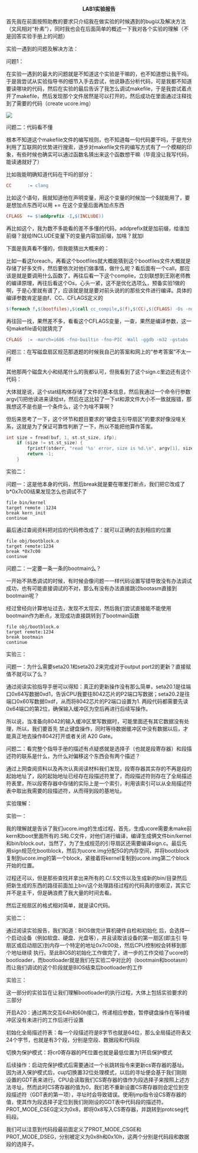 <center><b>LAB1实验报告</b></center>

首先我在前面按照助教的要求只介绍我在做实验的时候遇到的bug以及解决方法（文风相对“朴素”），同时我也会在后面简单的概述一下我对各个实验的理解（不是回答实验手册上的问题）

实验一遇到的问题及解决方法：

问题1：

在实验一遇到的最大的问题就是不知道这个实验是干嘛的，也不知道想让我干吗。于是我尝试从实验指导书的细节入手去尝试，他说静态分析代码，可是我都不知道要读哪块的代码，然后在实验的最后告诉了我怎么调试makefile，于是我尝试着点开了makefile，然后发现那个文件居然是可以打开的，然后成功在里面通过注释找到了需要的代码（create ucore.img）

![](https://img1.imgtp.com/2022/10/13/c5UkqFos.png)

问题二：代码看不懂

根本不知道这个makefile文件的编写规则，也不知道每一句代码要干吗，于是充分利用了互联网的优势进行搜索，逐步对makefile文件的编写方式有了一个模糊的印象，有些时候也确实可以通过函数名猜出来这个函数想干嘛（毕竟没让我写代码，能读通就好了）

比如我能明确知道代码在干吗的部分：

```makefile
CC		:= clang
```

​	比如这个语句，我就知道他在声明变量，用这个变量的时候加一个$就能用了，要是想加点东西可以用 += 在这个变量后面再加点东西

```makefile
CFLAGS	+= $(addprefix -I,$(INCLUDE))
```

 再比如这个，我为数不多能看的差不多懂的代码，addprefix就是加前缀，给谁加前缀？就给INCLUDE变量下的变量内容加前缀，加啥？就加I

下面是我真看不懂的，但我能猜出大概来的：

比如一看这foreach，再看这个bootfiles就大概能猜到这个bootfiles文件大概就是存储了好多文件，然后要依次对他们做事情，做什么呢？看后面有一个call，那应该是就是要调用什么函数了。再往后看一下这个complie，立刻联想到王刚老师教的编译原理，再往后看这个Os，心头一紧，这不是优化选项么，预备实验1做的啊，于是心里就有谱了，应该就是就是要对前头说的的那些文件进行编译。具体的编译参数肯定是由f、CC、CFLAGS定义的

```makefile
$(foreach f,$(bootfiles),$(call cc_compile,$(f),$(CC),$(CFLAGS) -Os -nostdinc))
```

再往回一找，果然差不多，看看这个CFLAGS变量，一查，果然是编译参数，这一句makefile语句就猜完了

```makefile
CFLAGS	:= -march=i686 -fno-builtin -fno-PIC -Wall -ggdb -m32 -gstabs -nostdinc $(DEFS)
```



问题三：在写磁盘扇区规范那道题的时候我自己的答案和网上的“参考答案”不太一样

其他那两个磁盘大小和结尾什么的我都认可，但我看到了这个sign.c里边还有这个代码：

大体就是说，这个stat结构体存储了文件的基本信息，然后我通过一个命令行参数argv[1]把他读进来读给st，然后在这比较了一下st和源文件大小不一致就报错，那我想这不是也是一个条件么，这个为啥不算啊？

但后来思考了一下，这个环节和题目要求的“硬盘主引导扇区”的要求好像没啥关系，这就是为了保证可靠性判断了一下，所以不能把他算作答案。

```c
int size = fread(buf, 1, st.st_size, ifp);
    if (size != st.st_size) {
        fprintf(stderr, "read '%s' error, size is %d.\n", argv[1], size);
        return -1;
    }
```



实验二：

问题一：这是他本身的代码，然后break就是要在哪里打断点，我们把它改成了b*0x7c00结果发现怎么也调试不了

```
file bin/kernel
target remote :1234
break kern_init
continue
```

最后通过查阅资料把对应的代码修改成了：就可以正确的去到相应的位置

```
file obj/bootblock.o 
target remote:1234 
break *0x7c00
continue
```

问题二：一定要一条一条的bootmain么？

一开始不熟悉调试的时候，有时候会像问题一一样代码设置写错导致没有办法调试成功，也有可能直接调试的不对，那么有没有办法直接跳过bootasm直接到bootmain呢？

经过曾经向计算地址过去，发现不太现实，然后我们尝试直接能不能使用bootmain作为断点，发现成功直接跳转到了bootmain函数

```
file obj/bootblock.o 
target remote:1234 
break bootmain
continue
```



实验三：

问题一：为什么需要seta20.1和seta20.2来完成对于output port2的更新？直接赋值不就可以了么？

通过阅读实验指导手册可以得知：真正的更新操作没有那么简单，seta20.1是往端口0x64写数据0xd1，告诉CPU我要往8042芯片的P2端口写数据；seta20.2是往端口0x60写数据0xdf，从而将8042芯片的P2端口设置为1. 两段代码都需要先读0x64端口的第2位，确保输入缓冲区为空后再进行后续写操作。

所以说，当准备向8042的输入缓冲区里写数据时，可能里面还有其它数据没有处理，所以，我们要首先 禁止键盘操作，同时等待数据缓冲区中没有数据以后，才能真正地去操作8042打开或者关闭 A20 Gate。



问题二：看完整个指导手册的描述有点疑惑就是选择子（也就是段寄存器）和段描述符的联系是什么，为什么对偏移这个东西会有两个描述？

通过上网查阅资料以及再次认真阅读材料我们发现，段寄存器其实存的不再是段的起始地址了，段的起始地址已经存在段描述符里了，而段描述符则存在了全局描述符表里，所以段寄存器中存储的实际上是一个索引，利用该索引可以从全局描述符表中取出我需要的段描述符，从而得到段的基地址。





实验理解：

实验一：

我的理解就是告诉了我们ucore.img的生成过程，首先，生成ucore需要未make前kern和boot里面所有的.S和.C文件，对他们进行编译，编译生成俩文件bin/kernel和bin/block.out，当然了，为了生成规范的引导扇区还需要编译sign.c。最后先用sign规范化bootblock，然后为ucore.img分配5G的内存空间，并将bootblock复制到ucore.img的第一个block，紧接着将kernel复制到ucore.img第二个block开始的位置。

过程还可以，但是那些查找并拿出来所有的.C/.S文件以及生成新的bin/目录然后把新生成的东西的路径前面加上bin/这个处理路径过程的代码真的很艰涩，其实它并不是主干，但是确浪费了我大量的时间去看。

然后正规扇区的格式相对简单，就是读C代码。



实验二：

通过阅读实验报告，我们知道：BIOS做完计算机硬件自检和初始化 后，会选择一个启动设备（例如软盘、硬盘、光盘等），并且读取该设备的第一扇区(即主引 导扇区或启动扇区)到内存一个特定的地址0x7c00处，然后CPU控制权会转移到那个地址继续 执行。至此BIOS的初始化工作做完了，进一步的工作交给了ucore的bootloader，而bootloader就是我们在实验二中对比的（bootmain和bootasm）而让我们调试的这个阶段就是BIOS结束后bootloader的工作



实验三：

这一部分的实验旨在让我们理解bootloader的执行过程，大体上包括实验要求的三部分

开启A20：通过两次交互64h和60h接口，传递相应参数，暂停键盘操作在等待缓冲区没有未进行的工作后进行设置

初始化全局描述符表：每一个段描述符是8字节也就是64位，那么全局描述符表又24个字节，也就是有3个段，分别是空段、数据段和代码段

切换为保护模式：将cr0寄存器的PE位置也就是最低位置为1开启保护模式

后续操作：启动完保护模式后需要通过一个长跳转指令来更新cs寄存器的基址。因为进入保护模式后，cup切换置32位处理模式，以后的寻址便会基于我们刚刚设置的GDT表来进行。CPU会读取我们CS寄存器的值作为段选择子来按照上述方法寻址，然而此时CS寄存器的值为0，我们若不重新设置CS寄存器则会定位到空段描述符（GDT表的第一项），寻址时会导致错误。使用ljmp指令设CS寄存器的值，使其作为段选择子定位到我们刚刚设的GDT表中代码段的描述符。PROT\_MODE\_CSEG定义为0x8，即将0x8写入CS寄存器，并跳转到protcseg代码段。

我们可以注意到代码段最前面定义了PROT_MODE_CSGE和PROT_MODE_DSEG，分别被定义为0x8h和0x10h，这两个分别是代码段和数据段的选择子。